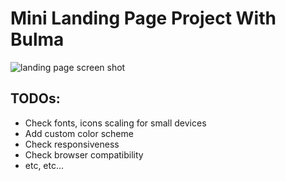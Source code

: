 # Mini Landing Page Project With Bulma

![landing page screen shot](https://i.imgur.com/UcOlsNY.png "Landing Page Screen Shot")

## TODOs:

* Check fonts, icons scaling for small devices
* Add custom color scheme
* Check responsiveness
* Check browser compatibility
* etc, etc...